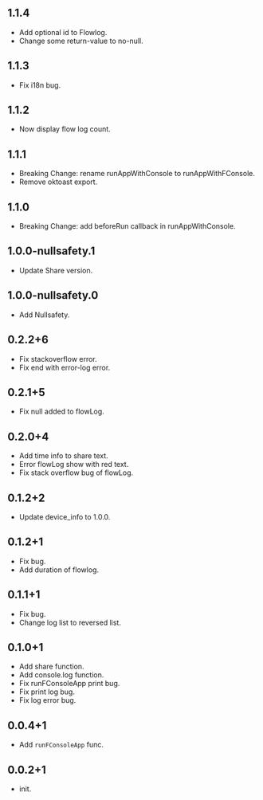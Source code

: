 
## 1.1.4
* Add optional id to Flowlog.
* Change some return-value to no-null.
## 1.1.3
* Fix i18n bug.
## 1.1.2
* Now display flow log count.
## 1.1.1
* Breaking Change: rename runAppWithConsole to runAppWithFConsole.
* Remove oktoast export.
## 1.1.0
* Breaking Change: add beforeRun callback in runAppWithConsole.
## 1.0.0-nullsafety.1
* Update Share version.
## 1.0.0-nullsafety.0 
* Add Nullsafety.
## 0.2.2+6
* Fix stackoverflow error.
* Fix end with error-log error.
## 0.2.1+5
* Fix null added to flowLog.
## 0.2.0+4
* Add time info to share text.
* Error flowLog show with red text.
* Fix stack overflow bug of flowLog.
## 0.1.2+2
* Update device_info to 1.0.0.
## 0.1.2+1
* Fix bug.
* Add duration of flowlog.
## 0.1.1+1

* Fix bug.
* Change log list to reversed list.
## 0.1.0+1

* Add share function.
* Add console.log function.
* Fix runFConsoleApp print bug.
* Fix print log bug.
* Fix log error bug.

## 0.0.4+1

* Add `runFConsoleApp` func.

## 0.0.2+1

* init.
